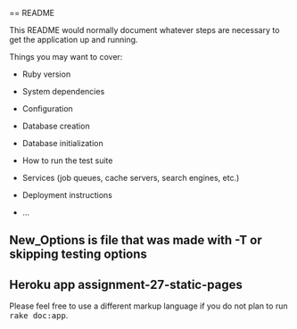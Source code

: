 == README

This README would normally document whatever steps are necessary to get the
application up and running.

Things you may want to cover:

* Ruby version

* System dependencies

* Configuration

* Database creation

* Database initialization

* How to run the test suite

* Services (job queues, cache servers, search engines, etc.)

* Deployment instructions

* ...

## New_Options is file that was made with -T or skipping testing options

## Heroku app assignment-27-static-pages

Please feel free to use a different markup language if you do not plan to run
<tt>rake doc:app</tt>.
